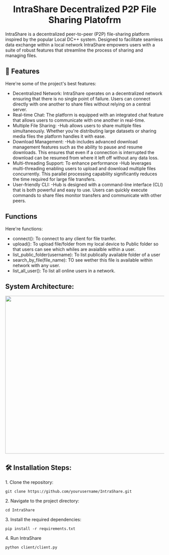 <h1 align="center" id="title">IntraShare Decentralized P2P File Sharing Platofrm</h1>

<p id="description">IntraShare is a decentralized peer-to-peer (P2P) file-sharing platform inspired by the popular Local DC++ system. Designed to facilitate seamless data exchange within a local network IntraShare empowers users with a suite of robust features that streamline the process of sharing and managing files.</p>

  
<h2>🧐 Features</h2>

Here're some of the project's best features:

*   Decentralized Network: IntraShare operates on a decentralized network ensuring that there is no single point of failure. Users can connect directly with one another to share files without relying on a central server.
*   Real-time Chat: The platform is equipped with an integrated chat feature that allows users to communicate with one another in real-time.
*   Multiple File Sharing: -Hub allows users to share multiple files simultaneously. Whether you're distributing large datasets or sharing media files the platform handles it with ease.
*   Download Management: -Hub includes advanced download management features such as the ability to pause and resume downloads. This ensures that even if a connection is interrupted the download can be resumed from where it left off without any data loss.
*   Multi-threading Support: To enhance performance -Hub leverages multi-threading enabling users to upload and download multiple files concurrently. This parallel processing capability significantly reduces the time required for large file transfers.
*   User-friendly CLI: -Hub is designed with a command-line interface (CLI) that is both powerful and easy to use. Users can quickly execute commands to share files monitor transfers and communicate with other peers.

<h2> Functions</h2>

Here're functions:

*   connect(): To connect to any client for file tranfer.
*   upload(): To upload file/folder from my local device to Public folder so that users can see which whiles are avaialble within a user.
*   list_public_folder(username): To list publically available folder of a user
*   search_by_file(file_name): TO see wether this file is available within network with any user.
*   list_all_user(): To list all online users in a network.

<h2>System Architecture:</h2>

<img src="https://res.cloudinary.com/dpme2cbhg/image/upload/v1723577487/qa04hwmhpc5s9qmj7uyw.jpg" width="800" height="500/">

<h2>🛠️ Installation Steps:</h2>

<p>1. Clone the repository:</p>

```
git clone https://github.com/yourusername/IntraShare.git
```

<p>2. Navigate to the project directory:</p>

```
cd IntraShare
```

<p>3. Install the required dependencies:</p>

```
pip install -r requirements.txt
```

<p>4. Run IntraShare</p>

```
python client/client.py
```
